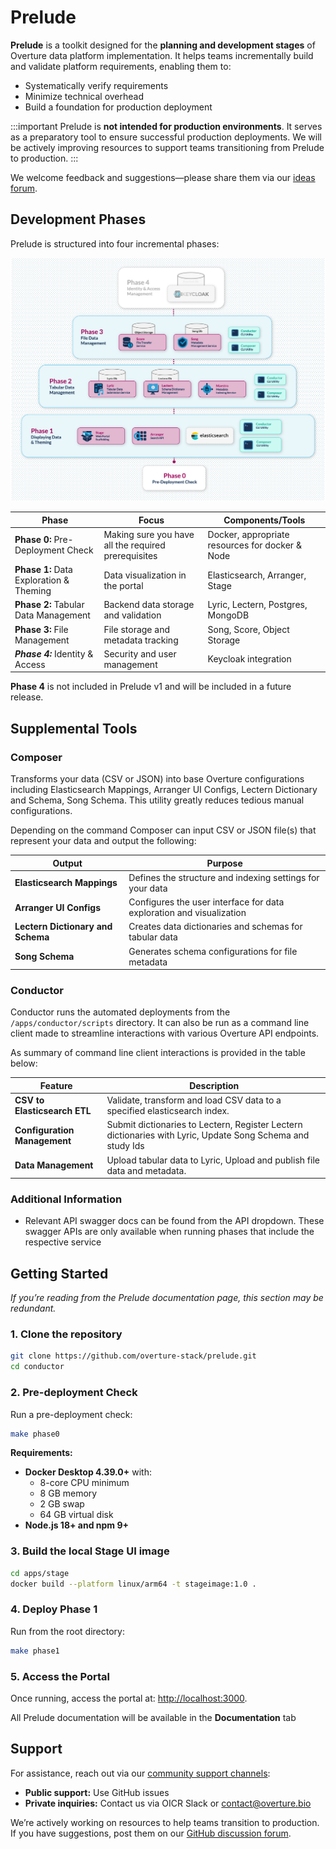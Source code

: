 # Prelude

**Prelude** is a toolkit designed for the **planning and development stages** of Overture data platform implementation. It helps teams incrementally build and validate platform requirements, enabling them to:

- Systematically verify requirements
- Minimize technical overhead
- Build a foundation for production deployment

:::important
Prelude is **not intended for production environments**. It serves as a preparatory tool to ensure successful production deployments. We will be actively improving resources to support teams transitioning from Prelude to production.
:::

We welcome feedback and suggestions—please share them via our [ideas forum](https://github.com/overture-stack/docs/discussions/categories/ideas).

## Development Phases

Prelude is structured into four incremental phases:

![Development Phases](./images/DevelopmentPhases.png "Prelude Development Phases")

| **Phase**                               | **Focus**                                           | **Components/Tools**                            |
| --------------------------------------- | --------------------------------------------------- | ----------------------------------------------- |
| **Phase 0:** Pre-Deployment Check       | Making sure you have all the required prerequisites | Docker, appropriate resources for docker & Node |
| **Phase 1:** Data Exploration & Theming | Data visualization in the portal                    | Elasticsearch, Arranger, Stage                  |
| **Phase 2:** Tabular Data Management    | Backend data storage and validation                 | Lyric, Lectern, Postgres, MongoDB               |
| **Phase 3:** File Management            | File storage and metadata tracking                  | Song, Score, Object Storage                     |
| **_Phase 4:_** Identity & Access        | Security and user management                        | Keycloak integration                            |

**Phase 4** is not included in Prelude v1 and will be included in a future release.

## Supplemental Tools

### Composer

Transforms your data (CSV or JSON) into base Overture configurations including Elasticsearch Mappings, Arranger UI Configs, Lectern Dictionary and Schema, Song Schema. This utility greatly reduces tedious manual configurations.

Depending on the command Composer can input CSV or JSON file(s) that represent your data and output the following:

| Output                            | Purpose                                                              |
| --------------------------------- | -------------------------------------------------------------------- |
| **Elasticsearch Mappings**        | Defines the structure and indexing settings for your data            |
| **Arranger UI Configs**           | Configures the user interface for data exploration and visualization |
| **Lectern Dictionary and Schema** | Creates data dictionaries and schemas for tabular data               |
| **Song Schema**                   | Generates schema configurations for file metadata                    |

### Conductor

Conductor runs the automated deployments from the `/apps/conductor/scripts` directory. It can also be run as a command line client made to streamline interactions with various Overture API endpoints.

As summary of command line client interactions is provided in the table below:

| Feature                      | Description                                                                                                |
| ---------------------------- | ---------------------------------------------------------------------------------------------------------- |
| **CSV to Elasticsearch ETL** | Validate, transform and load CSV data to a specified elasticsearch index.                                  |
| **Configuration Management** | Submit dictionaries to Lectern, Register Lectern dictionaries with Lyric, Update Song Schema and study Ids |
| **Data Management**          | Upload tabular data to Lyric, Upload and publish file data and metadata.                                   |

### Additional Information

- Relevant API swagger docs can be found from the API dropdown. These swagger APIs are only available when running phases that include the respective service

## Getting Started

_If you’re reading from the Prelude documentation page, this section may be redundant._

### 1. Clone the repository

```sh
git clone https://github.com/overture-stack/prelude.git
cd conductor
```

### 2. Pre-deployment Check

Run a pre-deployment check:

```sh
make phase0
```

**Requirements:**

- **Docker Desktop 4.39.0+** with:
  - 8-core CPU minimum
  - 8 GB memory
  - 2 GB swap
  - 64 GB virtual disk
- **Node.js 18+ and npm 9+**

### 3. Build the local Stage UI image

```sh
cd apps/stage
docker build --platform linux/arm64 -t stageimage:1.0 .
```

### 4. Deploy Phase 1

Run from the root directory:

```sh
make phase1
```

### 5. Access the Portal

Once running, access the portal at: [http://localhost:3000](http://localhost:3000).

All Prelude documentation will be available in the **Documentation** tab

## Support

For assistance, reach out via our [community support channels](https://docs.overture.bio/community/support):

- **Public support:** Use GitHub issues
- **Private inquiries:** Contact us via OICR Slack or [contact@overture.bio](mailto:contact@overture.bio)

We’re actively working on resources to help teams transition to production. If you have suggestions, post them on our [GitHub discussion forum](https://github.com/overture-stack/docs/discussions/categories/ideas).
